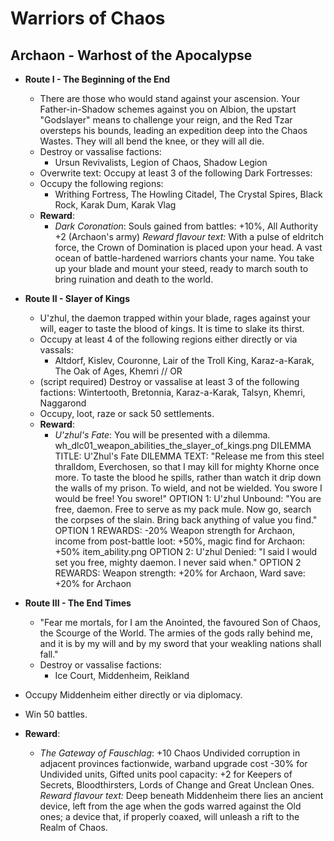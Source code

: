 # Warriors of Chaos

## Archaon - Warhost of the Apocalypse
* **Route I - The Beginning of the End**
  * There are those who would stand against your ascension. Your Father-in-Shadow schemes against you on Albion, the upstart "Godslayer" means to challenge your reign, and the Red Tzar oversteps his bounds, leading an expedition deep into the Chaos Wastes. They will all bend the knee, or they will all die.
  * Destroy or vassalise factions:
    * Ursun Revivalists, Legion of Chaos, Shadow Legion
  * Overwrite text: Occupy at least 3 of the following Dark Fortresses:
  * Occupy the following regions:
    * Writhing Fortress, The Howling Citadel, The Crystal Spires, Black Rock, Karak Dum, Karak Vlag
  * **Reward**:
    * _Dark Coronation_: Souls gained from battles: +10%, All Authority +2 (Archaon's army)
_Reward flavour text:_ With a pulse of eldritch force, the Crown of Domination is placed upon your head. A vast ocean of battle-hardened warriors chants your name. You take up your blade and mount your steed, ready to march south to bring ruination and death to the world.

* **Route II - Slayer of Kings**
  * U'zhul, the daemon trapped within your blade, rages against your will, eager to taste the blood of kings. It is time to slake its thirst.
  * Occupy at least 4 of the following regions either directly or via vassals:
    * Altdorf, Kislev, Couronne, Lair of the Troll King, Karaz-a-Karak, The Oak of Ages, Khemri 
// OR
  * (script required) Destroy or vassalise at least 3 of the following factions: Wintertooth, Bretonnia, Karaz-a-Karak, Talsyn, Khemri, Naggarond
  * Occupy, loot, raze or sack 50 settlements.
  * **Reward**:
    * _U'zhul's Fate_: You will be presented with a dilemma.
wh_dlc01_weapon_abilities_the_slayer_of_kings.png
DILEMMA TITLE: U'Zhul's Fate
DILEMMA TEXT: "Release me from this steel thralldom, Everchosen, so that I may kill for mighty Khorne once more. To taste the blood he spills, rather than watch it drip down the walls of my prison. To wield, and not be wielded. You swore I would be free! You swore!"
OPTION 1: U'zhul Unbound: "You are free, daemon. Free to serve as my pack mule. Now go, search the corpses of the slain. Bring back anything of value you find."
OPTION 1 REWARDS: -20% Weapon strength for Archaon, income from post-battle loot: +50%, magic find for Archaon: +50%
item_ability.png
OPTION 2: U'zhul Denied: "I said I would set you free, mighty daemon. I never said when."
OPTION 2 REWARDS: Weapon strength: +20% for Archaon, Ward save: +20% for Archaon

* **Route III - The End Times**
  * "Fear me mortals, for I am the Anointed, the favoured Son of Chaos, the Scourge of the World. The armies of the gods rally behind me, and it is by my will and by my sword that your weakling nations shall fall."
  * Destroy or vassalise factions:
    * Ice Court, Middenheim, Reikland
 * Occupy Middenheim either directly or via diplomacy.
  * Win 50 battles.
  * **Reward**:
    * _The Gateway of Fauschlag_: +10 Chaos Undivided corruption in adjacent provinces factionwide, warband upgrade cost -30% for Undivided units, Gifted units pool capacity: +2 for Keepers of Secrets, Bloodthirsters, Lords of Change and Great Unclean Ones.
_Reward flavour text:_ Deep beneath Middenheim there lies an ancient device, left from the age when the gods warred against the Old ones; a device that, if properly coaxed, will unleash a rift to the Realm of Chaos.

